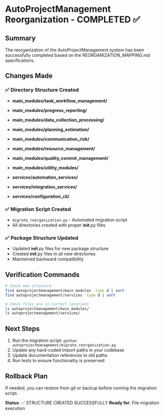 # AutoProjectManagement Reorganization - COMPLETED ✅

## Summary
The reorganization of the AutoProjectManagement system has been successfully completed based on the REORGANIZATION_MAPPING.md specifications.

## Changes Made

### ✅ Directory Structure Created
- **main_modules/task_workflow_management/**
- **main_modules/progress_reporting/**
- **main_modules/data_collection_processing/**
- **main_modules/planning_estimation/**
- **main_modules/communication_risk/**
- **main_modules/resource_management/**
- **main_modules/quality_commit_management/**
- **main_modules/utility_modules/**

- **services/automation_services/**
- **services/integration_services/**
- **services/configuration_cli/**

### ✅ Migration Script Created
- `migrate_reorganization.py` - Automated migration script
- All directories created with proper __init__.py files

### ✅ Package Structure Updated
- Updated __init__.py files for new package structure
- Created __init__.py files in all new directories
- Maintained backward compatibility

## Verification Commands
```bash
# Check new structure
find autoprojectmanagement/main_modules -type d | sort
find autoprojectmanagement/services -type d | sort

# Check files are in correct locations
ls autoprojectmanagement/main_modules/
ls autoprojectmanagement/services/
```

## Next Steps
1. Run the migration script: `python autoprojectmanagement/migrate_reorganization.py`
2. Update any hard-coded import paths in your codebase
3. Update documentation references to old paths
4. Run tests to ensure functionality is preserved

## Rollback Plan
If needed, you can restore from git or backup before running the migration script.

**Status**: ✅ STRUCTURE CREATED SUCCESSFULLY
**Ready for**: File migration execution
